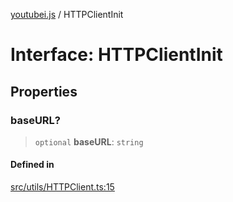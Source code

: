 [youtubei.js](../README.md) / HTTPClientInit

# Interface: HTTPClientInit

## Properties

### baseURL?

> `optional` **baseURL**: `string`

#### Defined in

[src/utils/HTTPClient.ts:15](https://github.com/LuanRT/YouTube.js/blob/eb21af33db708f0355f4fb15881f5d4fabc7b06c/src/utils/HTTPClient.ts#L15)
